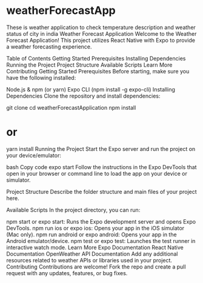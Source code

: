 # weatherForecastApp
These is weather application to check temperature description and weather status of city in india
Weather Forecast Application
Welcome to the Weather Forecast Application! This project utilizes React Native with Expo to provide a weather forecasting experience.

Table of Contents
Getting Started
Prerequisites
Installing Dependencies
Running the Project
Project Structure
Available Scripts
Learn More
Contributing
Getting Started
Prerequisites
Before starting, make sure you have the following installed:

Node.js & npm (or yarn)
Expo CLI (npm install -g expo-cli)
Installing Dependencies
Clone the repository and install dependencies:

git clone <repository-url>
cd weatherForecastApplication
npm install
# or
yarn install
Running the Project
Start the Expo server and run the project on your device/emulator:

bash
Copy code
expo start
Follow the instructions in the Expo DevTools that open in your browser or command line to load the app on your device or simulator.

Project Structure
Describe the folder structure and main files of your project here.

Available Scripts
In the project directory, you can run:

npm start or expo start: Runs the Expo development server and opens Expo DevTools.
npm run ios or expo ios: Opens your app in the iOS simulator (Mac only).
npm run android or expo android: Opens your app in the Android emulator/device.
npm test or expo test: Launches the test runner in interactive watch mode.
Learn More
Expo Documentation
React Native Documentation
OpenWeather API Documentation
Add any additional resources related to weather APIs or libraries used in your project.
Contributing
Contributions are welcome! Fork the repo and create a pull request with any updates, features, or bug fixes.

